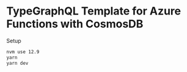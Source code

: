 # TypeGraphQL Template for Azure Functions with CosmosDB

Setup
```bash
nvm use 12.9
yarn
yarn dev
```
